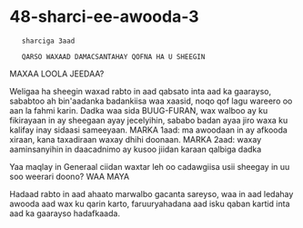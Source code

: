 # 48-sharci-ee-awooda-3

       sharciga 3aad
       
       QARSO WAXAAD DAMACSANTAHAY QOFNA HA U SHEEGIN
       
  MAXAA LOOLA JEEDAA?
  
Weligaa ha sheegin waxad rabto in aad qabsato inta aad ka gaarayso, sababtoo ah bin'aadanka badankiisa waa xaasid, noqo qof lagu wareero oo aan la fahmi karin. Dadka waa sida BUUG-FURAN, wax walboo ay ku fikirayaan in ay sheegaan ayay jecelyihin, sababo badan ayaa jiro waxa ku kalifay inay sidaasi sameeyaan.
MARKA 1aad: ma awoodaan in ay afkooda xiraan, kana taxadiraan waxay dhihi doonaan.
MARKA 2aad: waxay aaminsanyihin in daacadnimo ay kusoo jiidan karaan qalbiga dadka

Yaa maqlay in Generaal ciidan waxtar leh oo cadawgiisa usii sheegay in uu soo weerari doono? WAA MAYA

Hadaad rabto in aad ahaato marwalbo gacanta sareyso, waa in aad ledahay awooda aad wax ku qarin karto, faruuryahadana aad isku qaban kartid inta aad ka gaarayso hadafkaada.
